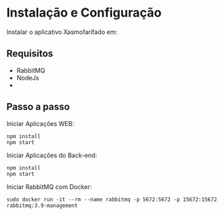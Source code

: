 # Instalação e Configuração

Instalar o aplicativo Xasmofarifado em:



## Requisitos
- RabbitMQ
- NodeJs
- 



## Passo a passo

Iniciar Aplicações WEB:
```
npm install
npm start
```
Iniciar Aplicações do Back-end:
```
npm install
npm start
```

Iniciar RabbitMQ com Docker:
```
sudo docker run -it --rm --name rabbitmq -p 5672:5672 -p 15672:15672 rabbitmq:3.9-management 
```
